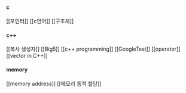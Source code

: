 #### c
[[포인터]]
[[c언어]]
[[구조체]]
#### c++
[[복사 생성자]]
[[Big5]]
[[c++ programming]]
[[GoogleTest]]
[[operator]]
[[vector in C++]]
#### memory
[[memory address]]
[[메모리 동적 할당]]